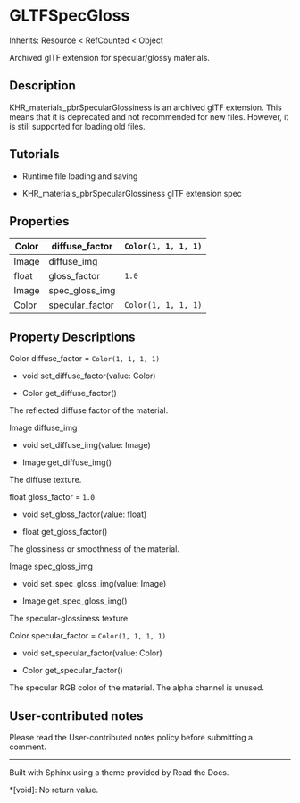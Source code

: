 # GLTFSpecGloss

Inherits: Resource < RefCounted < Object

Archived glTF extension for specular/glossy materials.

## Description

KHR_materials_pbrSpecularGlossiness is an archived glTF extension. This means
that it is deprecated and not recommended for new files. However, it is still
supported for loading old files.

## Tutorials

  * Runtime file loading and saving

  * KHR_materials_pbrSpecularGlossiness glTF extension spec

## Properties

Color | diffuse_factor | `Color(1, 1, 1, 1)`  
---|---|---  
Image | diffuse_img  
float | gloss_factor | `1.0`  
Image | spec_gloss_img  
Color | specular_factor | `Color(1, 1, 1, 1)`  
  
## Property Descriptions

Color diffuse_factor = `Color(1, 1, 1, 1)`

  * void set_diffuse_factor(value: Color)

  * Color get_diffuse_factor()

The reflected diffuse factor of the material.

Image diffuse_img

  * void set_diffuse_img(value: Image)

  * Image get_diffuse_img()

The diffuse texture.

float gloss_factor = `1.0`

  * void set_gloss_factor(value: float)

  * float get_gloss_factor()

The glossiness or smoothness of the material.

Image spec_gloss_img

  * void set_spec_gloss_img(value: Image)

  * Image get_spec_gloss_img()

The specular-glossiness texture.

Color specular_factor = `Color(1, 1, 1, 1)`

  * void set_specular_factor(value: Color)

  * Color get_specular_factor()

The specular RGB color of the material. The alpha channel is unused.

## User-contributed notes

Please read the User-contributed notes policy before submitting a comment.

* * *

Built with Sphinx using a theme provided by Read the Docs.

  *[void]: No return value.

